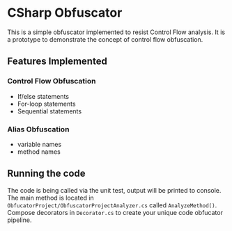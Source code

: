﻿# CSharp Obfuscator
This is a simple obfuscator implemented to resist Control Flow analysis. It is a prototype to demonstrate the concept of control flow obfuscation.

## Features Implemented
### Control Flow Obfuscation
  - If/else statements
  - For-loop statements
  - Sequential statements
 
### Alias Obfuscation
  - variable names
  - method names

## Running the code
The code is being called via the unit test, output will be printed to console. The main method is located in `ObfucatorProject/ObfuscatorProjectAnalyzer.cs` called `AnalyzeMethod()`. Compose decorators in `Decorator.cs` to create your unique code obfucator pipeline.
